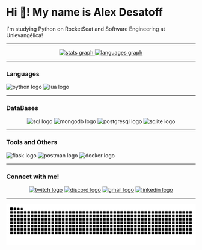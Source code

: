 # Hi 👋! My name is Alex Desatoff

I'm studying Python on RocketSeat and Software Engineering at Unievangélica!

---

<center>
  <a href="https://github.com/Desatoff">
    <img src="https://github-readme-stats.vercel.app/api?username=desatoff&hide_title=false&hide_rank=false&show_icons=true&include_all_commits=true&count_private=true&disable_animations=false&theme=dracula&locale=en&hide_border=false" height="150" alt="stats graph" />
    <img src="https://github-readme-stats.vercel.app/api/top-langs?username=desatoff&locale=en&hide_title=false&layout=compact&card_width=320&langs_count=5&theme=dracula&hide_border=false" height="150" alt="languages graph"  />
  </a>
</center>

---

### Languages
<center>
  <div align="left">
    <img src="https://cdn.jsdelivr.net/gh/devicons/devicon/icons/python/python-original.svg" height="40" alt="python logo"  />
    <img src="https://cdn.jsdelivr.net/gh/devicons/devicon@latest/icons/lua/lua-original.svg" height="40" alt="lua logo" />
  </div>
</center>

---

### DataBases
<center>
  <div>
    <img src="https://cdn.jsdelivr.net/gh/devicons/devicon@latest/icons/sqldeveloper/sqldeveloper-original.svg" height="40" alt="sql logo" />
    <img src="https://cdn.jsdelivr.net/gh/devicons/devicon@latest/icons/mongodb/mongodb-plain-wordmark.svg" height="40" alt="mongodb logo"/>
    <img src="https://cdn.jsdelivr.net/gh/devicons/devicon@latest/icons/postgresql/postgresql-original.svg" height="40" alt="postgresql logo"/>
    <img src="https://cdn.jsdelivr.net/gh/devicons/devicon@latest/icons/sqlite/sqlite-original-wordmark.svg" height="40" alt="sqlite logo"/>
  </div>
</center>

---

### Tools and Others
<center>
  <div align="left">
    <img src="https://cdn.jsdelivr.net/gh/devicons/devicon@latest/icons/flask/flask-original.svg" height="40" alt="flask logo" />
    <img src="https://cdn.jsdelivr.net/gh/devicons/devicon@latest/icons/postman/postman-original.svg" height="40" alt="postman logo" />
    <img src="https://cdn.jsdelivr.net/gh/devicons/devicon@latest/icons/docker/docker-plain-wordmark.svg" height="40" alt="docker logo" />
    </div>
</center>

---

### Connect with me!
<center>
  <a href="https://www.twitch.tv/nuclefar" target="_blank"><img src="https://img.shields.io/static/v1?message=Twitch&logo=twitch&label=&color=9146FF&logoColor=white&labelColor=&style=for-the-badge" height="35" alt="twitch logo"  /></a>
  <a href="https://discord.gg/Q22EqJxNXM" target="_blank"><img src="https://img.shields.io/static/v1?message=Discord&logo=discord&label=&color=7289DA&logoColor=white&labelColor=&style=for-the-badge" height="35" alt="discord logo"  /></a>
  <a href="mailto:alexdesatoff2007@gmail.com"><img src="https://img.shields.io/static/v1?message=Gmail&logo=gmail&label=&color=D14836&logoColor=white&labelColor=&style=for-the-badge" height="35" alt="gmail logo"  /></a>
  <a href="https://www.linkedin.com/in/alex-desatoff-56a93934b/" target="_blank"><img src="https://img.shields.io/static/v1?message=LinkedIn&logo=linkedin&label=&color=0077B5&logoColor=white&labelColor=&style=for-the-badge" height="35" alt="linkedin logo"  /></a>
</center>

---

![snake gif](https://github.com/Desatoff/Desatoff/blob/output/github-snake-dark.svg)
